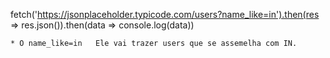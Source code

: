 fetch('https://jsonplaceholder.typicode.com/users?name_like=in').then(res => res.json()).then(data => console.log(data))

    * O name_like=in   Ele vai trazer users que se assemelha com IN.



